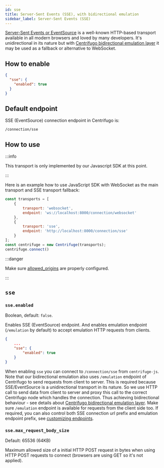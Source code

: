 ```yaml
---
id: sse
title: Server-Sent Events (SSE), with bidirectional emulation 
sidebar_label: Server-Sent Events (SSE)
---
```


[Server-Sent Events or EventSource](https://developer.mozilla.org/en-US/docs/Web/API/EventSource) is a well-known HTTP-based transport available in all modern browsers and loved by many developers. It's unidirectional in its nature but with [Centrifugo bidirectional emulation layer](https://centrifugal.dev/blog/2022/07/19/centrifugo-v4-released#modern-websocket-emulation-in-javascript) it may be used as a fallback or alternative to WebSocket.

## How to enable

```json title=config.json
{
  "sse": {
    "enabled": true
  }
}
```

## Default endpoint

SSE (EventSource) connection endpoint in Centrifugo is:

```
/connection/sse
```

## How to use

:::info

This transport is only implemented by our Javascript SDK at this point.

:::

Here is an example how to use JavaScript SDK with WebSocket as the main transport and SSE transport fallback:

```javascript title="Use SSE with bidirectional emulation as a fallback for WebSocket in JS SDK"
const transports = [
    {
        transport: 'websocket',
        endpoint: 'ws://localhost:8000/connection/websocket'
    },
    {
        transport: 'sse',
        endpoint: 'http://localhost:8000/connection/sse'
    }
];
const centrifuge = new Centrifuge(transports);
centrifuge.connect()
```

:::danger

Make sure [allowed_origins](../server/configuration.md#clientallowed_origins) are properly configured.

:::

## `sse`

### `sse.enabled`

Boolean, default: `false`.

Enables SSE (EventSource) endpoint. And enables emulation endpoint (`/emulation` by default) to accept emulation HTTP requests from clients.

```json title="config.json"
{
    ...
    "sse": {
        "enabled": true
    }
}
```

When enabling `sse` you can connect to `/connection/sse` from `centrifuge-js`. Note that our bidirectional emulation also uses `/emulation` endpoint of Centrifugo to send requests from client to server. This is required because SSE/EventSource is a unidirectional transport in its nature. So we use HTTP call to send data from client to server and proxy this call to the correct Centrifugo node which handles the connection. Thus achieving bidirectional behaviour - see details about [Centrifugo bidirectional emulation layer](https://centrifugal.dev/blog/2022/07/19/centrifugo-v4-released#modern-websocket-emulation-in-javascript). Make sure `/emulation` endpoint is available for requests from the client side too. If required, you can also control both SSE connection url prefix and emulation endpoint prefix, see [customizing endpoints](../server/configuration.md#endpoint-management).

### `sse.max_request_body_size`

Default: 65536 (64KB)

Maximum allowed size of a initial HTTP POST request in bytes when using HTTP POST requests to connect (browsers are using GET so it's not applied).
